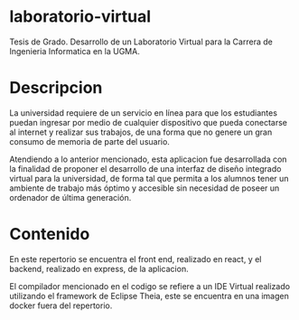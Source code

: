 # laboratorio-virtual

Tesis de Grado. Desarrollo de un Laboratorio Virtual para la Carrera de Ingenieria Informatica en la UGMA.

# Descripcion

La universidad requiere de un servicio en línea para que los estudiantes puedan ingresar por medio de cualquier dispositivo que pueda conectarse al internet y realizar sus trabajos, de una forma que no genere un gran consumo de memoria de parte del usuario.

Atendiendo a lo anterior mencionado, esta aplicacion fue desarrollada con la finalidad de proponer el desarrollo de una interfaz de diseño integrado virtual para la universidad, de forma tal que permita a los alumnos tener un ambiente de trabajo más óptimo y accesible sin necesidad de poseer un ordenador de última generación.

# Contenido

En este repertorio se encuentra el front end, realizado en react, y el backend, realizado en express, de la aplicacion.

El compilador mencionado en el codigo se refiere a un IDE Virtual realizado utilizando el framework de Eclipse Theia, este se encuentra en una imagen docker fuera del repertorio.
